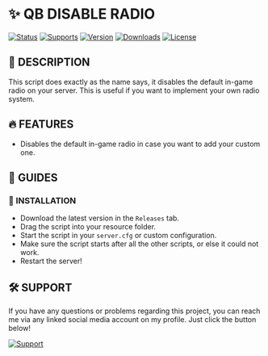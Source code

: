 # **✨ QB DISABLE RADIO**

[![Status](https://img.shields.io/badge/-Active-valid?style=for-the-badge&label=Status)](https://github.com/IanToujou/QB-Disable-Radio/releases)
[![Supports](https://img.shields.io/badge/-QB-ff005d?style=for-the-badge&label=Supports)](https://github.com/IanToujou/QB-Disable-Radio/releases)
[![Version](https://img.shields.io/github/v/release/IanToujou/QB-Disable-Radio?style=for-the-badge&label=Version)](https://github.com/IanToujou/QB-Disable-Radio/releases)
[![Downloads](https://img.shields.io/github/downloads/IanToujou/QB-Disable-Radio/total?color=valid&label=Downloads&style=for-the-badge)](https://github.com/IanToujou/QB-Disable-Radio/releases)
[![License](https://img.shields.io/github/license/IanToujou/QB-Disable-Radio?label=License&style=for-the-badge)](https://github.com/IanToujou/QB-Disable-Radio/releases)

## **📝 DESCRIPTION**

This script does exactly as the name says, it disables the default in-game radio on your server. This is useful if you want to implement your own radio system.

## **🔥 FEATURES**

* Disables the default in-game radio in case you want to add your custom one.

## **📕 GUIDES**

### **📲 INSTALLATION**

- Download the latest version in the `Releases` tab.
- Drag the script into your resource folder.
- Start the script in your `server.cfg` or custom configuration.
- Make sure the script starts after all the other scripts, or else it could not work.
- Restart the server!

## **🛠️ SUPPORT**

If you have any questions or problems regarding this project, you can reach me via any linked social media account on my profile. Just click the button below!

[![Support](https://img.shields.io/badge/-Support-teal?style=for-the-badge&logo=github)](https://github.com/IanToujou)
